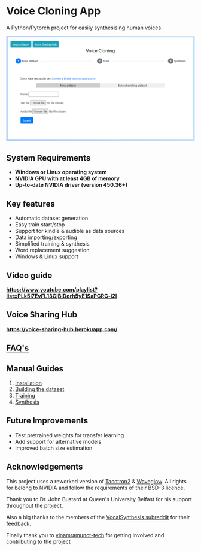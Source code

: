 # Voice Cloning App
A Python/Pytorch project for easily synthesising human voices.

![Preview](preview.png "Preview")

## System Requirements
- **Windows or Linux operating system**
- **NVIDIA GPU with at least 4GB of memory**
- **Up-to-date NVIDIA driver (version 450.36+)**

## Key features
- Automatic dataset generation
- Easy train start/stop
- Support for kindle & audible as data sources
- Data importing/exporting
- Simplified training & synthesis
- Word replacement suggestion
- Windows & Linux support

## Video guide

**https://www.youtube.com/playlist?list=PLk5I7EvFL13GjBIDorh5yE1SaPGRG-i2l**

## Voice Sharing Hub

**https://voice-sharing-hub.herokuapp.com/**

## [FAQ's](faqs.md)

## Manual Guides
1. [Installation](install.md)
1. [Building the dataset](dataset/dataset.md)
2. [Training](training/training.md)
3. [Synthesis](synthesis/synthesis.md)

## Future Improvements
- Test pretrained weights for transfer learning
- Add support for alternative models
- Improved batch size estimation

## Acknowledgements
This project uses a reworked version of [Tacotron2](https://github.com/NVIDIA/tacotron2) & [Waveglow](https://github.com/NVIDIA/waveglow). All rights for belong to NVIDIA and follow the requirements of their BSD-3 licence.

Thank you to Dr. John Bustard at Queen's University Belfast for his support throughout the project.

Also a big thanks to the members of the [VocalSynthesis subreddit](https://www.reddit.com/r/VocalSynthesis/) for their feedback.

Finally thank you to [vinamramunot-tech](https://github.com/vinamramunot-tech) for getting involved and contributing to the project
